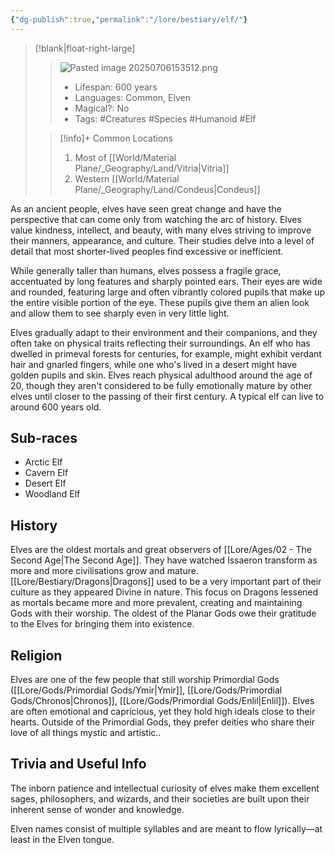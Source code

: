 ```yaml
---
{"dg-publish":true,"permalink":"/lore/bestiary/elf/"}
---
```


>[!blank|float-right-large]
>>![Pasted image 20250706153512.png](/img/user/z_Assets/Pasted%20image%2020250706153512.png)
>>- Lifespan: 600 years
>>- Languages: Common, Elven
>>- Magical?: No
>>- Tags: #Creatures #Species #Humanoid #Elf
>
>>[!info]+ Common Locations
>>1. Most of [[World/Material Plane/_Geography/Land/Vitria\|Vitria]]
>>2. Western [[World/Material Plane/_Geography/Land/Condeus\|Condeus]]


As an ancient people, elves have seen great change and have the perspective that can come only from watching the arc of history. Elves value kindness, intellect, and beauty, with many elves striving to improve their manners, appearance, and culture. Their studies delve into a level of detail that most shorter-lived peoples find excessive or inefficient.

While generally taller than humans, elves possess a fragile grace, accentuated by long features and sharply pointed ears. Their eyes are wide and rounded, featuring large and often vibrantly colored pupils that make up the entire visible portion of the eye. These pupils give them an alien look and allow them to see sharply even in very little light.  
  
Elves gradually adapt to their environment and their companions, and they often take on physical traits reflecting their surroundings. An elf who has dwelled in primeval forests for centuries, for example, might exhibit verdant hair and gnarled fingers, while one who's lived in a desert might have golden pupils and skin. Elves reach physical adulthood around the age of 20, though they aren't considered to be fully emotionally mature by other elves until closer to the passing of their first century. A typical elf can live to around 600 years old.

## Sub-races
- Arctic Elf 
- Cavern Elf 
- Desert Elf 
- Woodland Elf

## History
Elves are the oldest mortals and great observers of [[Lore/Ages/02 - The Second Age\|The Second Age]]. They have watched Issaeron transform as more and more civilisations grow and mature. [[Lore/Bestiary/Dragons\|Dragons]] used to be a very important part of their culture as they appeared Divine in nature. This focus on Dragons lessened as mortals became more and more prevalent, creating and maintaining Gods with their worship. The oldest of the Planar Gods owe their gratitude to the Elves for bringing them into existence.  

## Religion
Elves are one of the few people that still worship Primordial Gods ([[Lore/Gods/Primordial Gods/Ymir\|Ymir]], [[Lore/Gods/Primordial Gods/Chronos\|Chronos]], [[Lore/Gods/Primordial Gods/Enlil\|Enlil]]). Elves are often emotional and capricious, yet they hold high ideals close to their hearts. Outside of the Primordial Gods, they prefer deities who share their love of all things mystic and artistic..

## Trivia and Useful Info
The inborn patience and intellectual curiosity of elves make them excellent sages, philosophers, and wizards, and their societies are built upon their inherent sense of wonder and knowledge.

Elven names consist of multiple syllables and are meant to flow lyrically—at least in the Elven tongue.